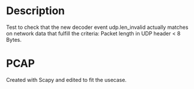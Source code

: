 Description
===========
Test to check that the new decoder event udp.len_invalid actually matches on network data
that fulfill the criteria: Packet length in UDP header < 8 Bytes.

PCAP
====
Created with Scapy and edited to fit the usecase.
